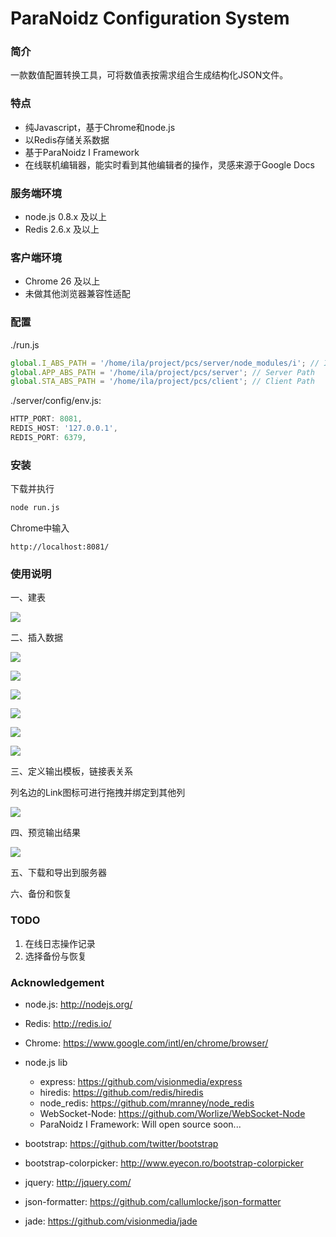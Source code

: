 ParaNoidz Configuration System 
===

### 简介

一款数值配置转换工具，可将数值表按需求组合生成结构化JSON文件。

### 特点

- 纯Javascript，基于Chrome和node.js
- 以Redis存储关系数据
- 基于ParaNoidz I Framework
- 在线联机编辑器，能实时看到其他编辑者的操作，灵感来源于Google Docs

### 服务端环境

- node.js 0.8.x 及以上
- Redis 2.6.x 及以上

### 客户端环境

- Chrome 26 及以上
- 未做其他浏览器兼容性适配

### 配置

./run.js

```javascript
global.I_ABS_PATH = '/home/ila/project/pcs/server/node_modules/i'; // IFramework Path
global.APP_ABS_PATH = '/home/ila/project/pcs/server'; // Server Path
global.STA_ABS_PATH = '/home/ila/project/pcs/client'; // Client Path
```

./server/config/env.js:

```javascript
HTTP_PORT: 8081,
REDIS_HOST: '127.0.0.1',
REDIS_PORT: 6379,
```

### 安装

下载并执行

```bash
node run.js
```

Chrome中输入

```
http://localhost:8081/
```

### 使用说明

一、建表

![][1]

二、插入数据

![][2]

![][3]

![][4]

![][5]

![][6]

![][7]

三、定义输出模板，链接表关系

列名边的Link图标可进行拖拽并绑定到其他列

![][8]

四、预览输出结果

![][9]

五、下载和导出到服务器

六、备份和恢复

### TODO

1. 在线日志操作记录
2. 选择备份与恢复

### Acknowledgement
- node.js: http://nodejs.org/
- Redis: http://redis.io/
- Chrome: https://www.google.com/intl/en/chrome/browser/
- node.js lib
    - express: https://github.com/visionmedia/express
    - hiredis: https://github.com/redis/hiredis
    - node_redis: https://github.com/mranney/node_redis
    - WebSocket-Node: https://github.com/Worlize/WebSocket-Node
    - ParaNoidz I Framework: Will open source soon...
- bootstrap: https://github.com/twitter/bootstrap
- bootstrap-colorpicker: http://www.eyecon.ro/bootstrap-colorpicker
- jquery: http://jquery.com/
- json-formatter: https://github.com/callumlocke/json-formatter
- jade: https://github.com/visionmedia/jade

  [1]: https://raw.github.com/himulawang/pcs/master/doc/img/01_tableDefine.jpg
  [2]: https://raw.github.com/himulawang/pcs/master/doc/img/02_tableData.jpg
  [3]: https://raw.github.com/himulawang/pcs/master/doc/img/03_tableData.jpg
  [4]: https://raw.github.com/himulawang/pcs/master/doc/img/04_tableData.jpg
  [5]: https://raw.github.com/himulawang/pcs/master/doc/img/05_tableData.jpg
  [6]: https://raw.github.com/himulawang/pcs/master/doc/img/06_tableData.jpg
  [7]: https://raw.github.com/himulawang/pcs/master/doc/img/07_tableData.jpg
  [8]: https://raw.github.com/himulawang/pcs/master/doc/img/08_exporterDefine.jpg
  [9]: https://raw.github.com/himulawang/pcs/master/doc/img/09_exporterData.jpg
